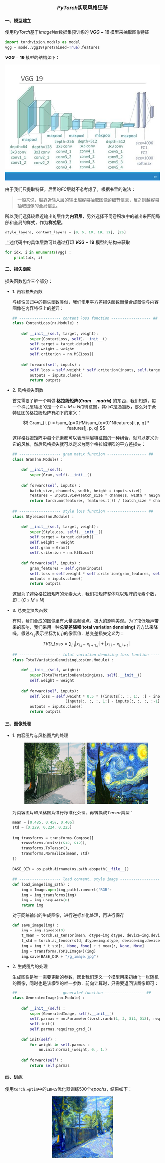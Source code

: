 ### <center>**$PyTorch$实现风格迁移**

#### 一、模型建立

使用$PyTorch$基于$ImageNet$数据集预训练的 **$VGG-19$** 模型来抽取图像特征

```python
import torchvision.models as model
vgg = model.vgg19(pretrained=True).features
```

**$VGG-19$** 模型的结构如下：

![](./Image/vgg-19.jpg)

由于我们只提取特征，后面的$FC$层就不必考虑了，根据书里的说法：

>一般来说，越靠近输入层的输出越容易抽取图像的细节信息，反之则越容易抽取图像的全局信息。

所以我们选择较靠近输出的层作为**内容层**，另外选择不同卷积块中的输出来匹配局部和全局的样式，作为**样式层**。

```python
style_layers, content_layers = [0, 5, 10, 19, 28], [25]
```

上述代码中的具体层数可以通过打印 **$VGG-19$** 模型的结构来获取

```python
for idx, i in enumerate(vgg) :
    print(idx, i)
```

#### 二、损失函数

损失函数包含三个部分：

* $1.$ 内容损失函数

    与线性回归中的损失函数类似，我们使用平方差损失函数衡量合成图像与内容图像在内容特征上的差异：

    ```python
    ## ------------------- content loss function ------------------ ##
    class ContentLoss(nn.Module) :

        def __init__(self, target, weight):
            super(ContentLoss, self).__init__()
            self.target = target.detach()
            self.weight = weight
            self.criterion = nn.MSELoss()

        def forward(self, inputs) :
            self.loss = self.weight * self.criterion(inputs, self.target)
            outputs = inputs.clone()
            return outputs
    ```

* $2.$ 风格损失函数

    首先需要了解一个叫做 **格拉姆矩阵($Gram\quad matrix$)** 的东西，我们知道，每一个样式层输出的是一个$C × M × N$的特征图，其中$C$是通道数，那么对于此特征图的格拉姆矩阵有如下的定义：

    $$
    Gram_{i, j} = \sum_{p=0}^M\sum_{q=0}^Nfeatures[i, p, q] * features[j, p, q]
    $$

    这样格拉姆矩阵中每个元素都可以表示两层特征图的一种组合，就可以定义为它的风格。然后风格损失就可以定义为两个格拉姆矩阵的平方差损失：

    ```python
    ## ------------------- gram matix function ------------------ ##
    class Gram(nn.Module) :

        def __init__(self):
            super(Gram, self).__init__()

        def forward(self, inputs) :
            batch_size, channels, width, height = inputs.size()
            features = inputs.view(batch_size * channels, width * height)
            return torch.mm(features, features.t()) / (batch_size * channels * width * height)

    ## ------------------- style loss function ------------------ ##
    class StyleLoss(nn.Module) :

        def __init__(self, target, weight):
            super(StyleLoss, self).__init__()
            self.target = target.detach()
            self.weight = weight
            self.gram = Gram()
            self.criterion = nn.MSELoss()

        def forward(self, inputs) :
            gram_features = self.gram(inputs)
            self.loss = self.weight * self.criterion(gram_features, self.target)
            outputs = inputs.clone()
            return outputs
    ```

    这里为了避免格拉姆矩阵的元素太大，我们把矩阵整体除以矩阵的元素个数，即：$(C × M × N)$

* $3.$ 总变差损失函数

    有时，我们合成的图像里有大量高频噪点，极大的影响美观。为了较低噪声带来的影响，我们采用一种**总变差降噪(total variation denoising)** 的方法来降噪，假设$x_{i,j}$表示坐标为$(i, j)$的像素值，总变差损失定义为：

    $$
    TVD\_Loss = \sum_{i, j}|x_{i,j} - x_{i+1, j}| + |x_{i,j} - x_{i, j + 1}|
    $$

    ```python
    ## ------------------- total variation denoising loss function ------------------ ##
    class TotalVariationDenoisingLoss(nn.Module) :

        def __init__(self, weight):
            super(TotalVariationDenoisingLoss, self).__init__()
            self.weight = weight

        def forward(self, inputs):
            self.loss = self.weight * 0.5 * ((inputs[:, :, 1:, :] - inputs[:, :, :-1, :]).abs().mean() +
                            (inputs[:, :, :, 1:] - inputs[:, :, :, :-1]).abs().mean())
            outputs = inputs.clone()
            return outputs
    ```

#### 三、图像处理

* $1.$ 内容图片与风格图片的处理


    <center class="half">
    <img src="./Image/content.jpg" width="200" height="200"/>   <img src="./Image/style.jpg" width="200" height="200"/>
    </center>

    对内容图片和风格图片进行标准化处理，再转换成$Tensor$类型：

    ```python
    mean = [0.485, 0.456, 0.406]
    std = [0.229, 0.224, 0.225]

    img_transforms = transforms.Compose([
        transforms.Resize((512, 512)),
        transforms.ToTensor(),
        transforms.Normalize(mean, std)
    ])

    BASE_DIR = os.path.dirname(os.path.abspath(__file__))

    ## ------------------- load content, style image ------------------ ##
    def load_image(img_path) :
        img = Image.open(img_path).convert('RGB')
        img = img_transforms(img)
        img = img.unsqueeze(0)
        return img
    ```

    对于网络输出的生成图像，进行逆标准化处理，再进行保存

    ```python
    def save_image(img) :
        img = img.squeeze(0)
        t_mean = torch.as_tensor(mean, dtype=img.dtype, device=img.device)
        t_std = torch.as_tensor(std, dtype=img.dtype, device=img.device)
        img = img * t_std[:, None, None] + t_mean[:, None, None]
        img = transforms.ToPILImage()(img)
        img.save(BASE_DIR + "/g_image.jpg")
    ```

* $2.$ 生成图片的处理

    生成图像是唯一需要更新的参数，因此我们定义一个模型用来初始化一张随机的图像，同时也是该模型的唯一参数，前向计算时，只需要返回该图像即可：

    ```python
    ## ------------------- generated function ------------------ ##
    class GeneratedImage(nn.Module) :

        def __init__(self) :
            super(GeneratedImage, self).__init__()
            self.parmas = nn.Parameter(torch.randn(1, 3, 512, 512), requires_grad=True)
            self.init()
            self.parmas.requires_grad_()

        def init(self) :
            for weight in self.parmas :
                nn.init.normal_(weight, 0., 1.)

        def forward(self) :
            return self.parmas
    ```

#### 四、训练

使用`torch.optim`中的`LBFGS`优化器训练$500$个$epochs$，结果如下：

<center>
    <img src = "./Image/g_image.jpg" width="200" height="200">
</center>

